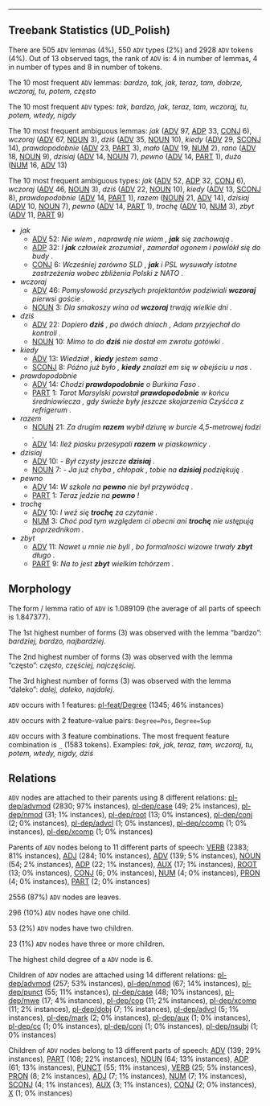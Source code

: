 

--------------------------------------------------------------------------------

## Treebank Statistics (UD_Polish)

There are 505 `ADV` lemmas (4%), 550 `ADV` types (2%) and 2928 `ADV` tokens (4%).
Out of 13 observed tags, the rank of `ADV` is: 4 in number of lemmas, 4 in number of types and 8 in number of tokens.

The 10 most frequent `ADV` lemmas: <em>bardzo, tak, jak, teraz, tam, dobrze, wczoraj, tu, potem, często</em>

The 10 most frequent `ADV` types:  <em>tak, bardzo, jak, teraz, tam, wczoraj, tu, potem, wtedy, nigdy</em>

The 10 most frequent ambiguous lemmas: <em>jak</em> ([ADV]() 97, [ADP]() 33, [CONJ]() 6), <em>wczoraj</em> ([ADV]() 67, [NOUN]() 3), <em>dziś</em> ([ADV]() 35, [NOUN]() 10), <em>kiedy</em> ([ADV]() 29, [SCONJ]() 14), <em>prawdopodobnie</em> ([ADV]() 23, [PART]() 3), <em>mało</em> ([ADV]() 19, [NUM]() 2), <em>rano</em> ([ADV]() 18, [NOUN]() 9), <em>dzisiaj</em> ([ADV]() 14, [NOUN]() 7), <em>pewno</em> ([ADV]() 14, [PART]() 1), <em>dużo</em> ([NUM]() 16, [ADV]() 13)

The 10 most frequent ambiguous types:  <em>jak</em> ([ADV]() 52, [ADP]() 32, [CONJ]() 6), <em>wczoraj</em> ([ADV]() 46, [NOUN]() 3), <em>dziś</em> ([ADV]() 22, [NOUN]() 10), <em>kiedy</em> ([ADV]() 13, [SCONJ]() 8), <em>prawdopodobnie</em> ([ADV]() 14, [PART]() 1), <em>razem</em> ([NOUN]() 21, [ADV]() 14), <em>dzisiaj</em> ([ADV]() 10, [NOUN]() 7), <em>pewno</em> ([ADV]() 14, [PART]() 1), <em>trochę</em> ([ADV]() 10, [NUM]() 3), <em>zbyt</em> ([ADV]() 11, [PART]() 9)


* <em>jak</em>
  * [ADV]() 52: <em>Nie wiem , naprawdę nie wiem , <b>jak</b> się zachowają .</em>
  * [ADP]() 32: <em>I <b>jak</b> człowiek zrozumiał , zamerdał ogonem i powlókł się do budy .</em>
  * [CONJ]() 6: <em>Wcześniej zarówno SLD , <b>jak</b> i PSL wysuwały istotne zastrzeżenia wobec zbliżenia Polski z NATO .</em>
* <em>wczoraj</em>
  * [ADV]() 46: <em>Pomysłowość przyszłych projektantów podziwiali <b>wczoraj</b> pierwsi goście .</em>
  * [NOUN]() 3: <em>Dla smakoszy wina od <b>wczoraj</b> trwają wielkie dni .</em>
* <em>dziś</em>
  * [ADV]() 22: <em>Dopiero <b>dziś</b> , po dwóch dniach , Adam przyjechał do kontroli .</em>
  * [NOUN]() 10: <em>Mimo to do <b>dziś</b> nie dostał em zwrotu gotówki .</em>
* <em>kiedy</em>
  * [ADV]() 13: <em>Wiedział , <b>kiedy</b> jestem sama .</em>
  * [SCONJ]() 8: <em>Późno już było , <b>kiedy</b> znalazł em się w obejściu u nas .</em>
* <em>prawdopodobnie</em>
  * [ADV]() 14: <em>Chodzi <b>prawdopodobnie</b> o Burkina Faso .</em>
  * [PART]() 1: <em>Tarot Marsylski powstał <b>prawdopodobnie</b> w końcu średniowiecza , gdy świeże były jeszcze skojarzenia Czyśćca z refrigerum .</em>
* <em>razem</em>
  * [NOUN]() 21: <em>Za drugim <b>razem</b> wybił dziurę w burcie 4,5-metrowej łodzi .</em>
  * [ADV]() 14: <em>Ileż piasku przesypali <b>razem</b> w piaskownicy .</em>
* <em>dzisiaj</em>
  * [ADV]() 10: <em>- Był czysty jeszcze <b>dzisiaj</b> .</em>
  * [NOUN]() 7: <em>- Ja już chyba , chłopak , tobie na <b>dzisiaj</b> podziękuję .</em>
* <em>pewno</em>
  * [ADV]() 14: <em>W szkole na <b>pewno</b> nie był przywódcą .</em>
  * [PART]() 1: <em>Teraz jedzie na <b>pewno</b> !</em>
* <em>trochę</em>
  * [ADV]() 10: <em>I weź się <b>trochę</b> za czytanie .</em>
  * [NUM]() 3: <em>Choć pod tym względem ci obecni ani <b>trochę</b> nie ustępują poprzednikom .</em>
* <em>zbyt</em>
  * [ADV]() 11: <em>Nawet u mnie nie byli , bo formalności wizowe trwały <b>zbyt</b> długo .</em>
  * [PART]() 9: <em>Na to jest <b>zbyt</b> wielkim tchórzem .</em>

## Morphology

The form / lemma ratio of `ADV` is 1.089109 (the average of all parts of speech is 1.847377).

The 1st highest number of forms (3) was observed with the lemma “bardzo”: <em>bardziej, bardzo, najbardziej</em>.

The 2nd highest number of forms (3) was observed with the lemma “często”: <em>często, częściej, najczęściej</em>.

The 3rd highest number of forms (3) was observed with the lemma “daleko”: <em>dalej, daleko, najdalej</em>.

`ADV` occurs with 1 features: [pl-feat/Degree]() (1345; 46% instances)

`ADV` occurs with 2 feature-value pairs: `Degree=Pos`, `Degree=Sup`

`ADV` occurs with 3 feature combinations.
The most frequent feature combination is `_` (1583 tokens).
Examples: <em>tak, jak, teraz, tam, wczoraj, tu, potem, wtedy, nigdy, dziś</em>


## Relations

`ADV` nodes are attached to their parents using 8 different relations: [pl-dep/advmod]() (2830; 97% instances), [pl-dep/case]() (49; 2% instances), [pl-dep/nmod]() (31; 1% instances), [pl-dep/root]() (13; 0% instances), [pl-dep/conj]() (2; 0% instances), [pl-dep/advcl]() (1; 0% instances), [pl-dep/ccomp]() (1; 0% instances), [pl-dep/xcomp]() (1; 0% instances)

Parents of `ADV` nodes belong to 11 different parts of speech: [VERB]() (2383; 81% instances), [ADJ]() (284; 10% instances), [ADV]() (139; 5% instances), [NOUN]() (54; 2% instances), [ADP]() (22; 1% instances), [AUX]() (17; 1% instances), [ROOT]() (13; 0% instances), [CONJ]() (6; 0% instances), [NUM]() (4; 0% instances), [PRON]() (4; 0% instances), [PART]() (2; 0% instances)

2556 (87%) `ADV` nodes are leaves.

296 (10%) `ADV` nodes have one child.

53 (2%) `ADV` nodes have two children.

23 (1%) `ADV` nodes have three or more children.

The highest child degree of a `ADV` node is 6.

Children of `ADV` nodes are attached using 14 different relations: [pl-dep/advmod]() (257; 53% instances), [pl-dep/nmod]() (67; 14% instances), [pl-dep/punct]() (55; 11% instances), [pl-dep/case]() (48; 10% instances), [pl-dep/mwe]() (17; 4% instances), [pl-dep/cop]() (11; 2% instances), [pl-dep/xcomp]() (11; 2% instances), [pl-dep/dobj]() (7; 1% instances), [pl-dep/advcl]() (5; 1% instances), [pl-dep/mark]() (2; 0% instances), [pl-dep/aux]() (1; 0% instances), [pl-dep/cc]() (1; 0% instances), [pl-dep/conj]() (1; 0% instances), [pl-dep/nsubj]() (1; 0% instances)

Children of `ADV` nodes belong to 13 different parts of speech: [ADV]() (139; 29% instances), [PART]() (108; 22% instances), [NOUN]() (64; 13% instances), [ADP]() (61; 13% instances), [PUNCT]() (55; 11% instances), [VERB]() (25; 5% instances), [PRON]() (8; 2% instances), [ADJ]() (7; 1% instances), [NUM]() (7; 1% instances), [SCONJ]() (4; 1% instances), [AUX]() (3; 1% instances), [CONJ]() (2; 0% instances), [X]() (1; 0% instances)

